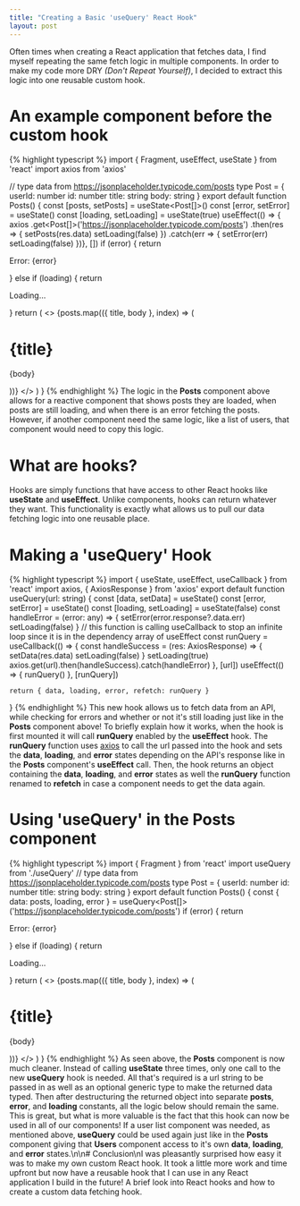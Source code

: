 ```yaml
---
title: "Creating a Basic 'useQuery' React Hook"
layout: post
---
```


Often times when creating a React application that fetches data, I find myself repeating the same fetch logic in multiple components. In order to make my code more DRY _(Don't Repeat Yourself)_, I decided to extract this logic into one reusable custom hook.

# An example component before the custom hook
{% highlight typescript %}
import { Fragment, useEffect, useState } from 'react'
import axios from 'axios'

// type data from https://jsonplaceholder.typicode.com/posts
type Post = {
    userId: number
    id: number
    title: string
    body: string
}
export default function Posts() {
    const [posts, setPosts] = useState<Post[]>()
    const [error, setError] = useState<string>()
    const [loading, setLoading] = useState(true)
    useEffect(() => {
        axios
            .get<Post[]>('https://jsonplaceholder.typicode.com/posts')
            .then(res => {
                setPosts(res.data)
                setLoading(false)
            })
            .catch(err => {
                setError(err)
                setLoading(false)
    })}, [])
    if (error) {
        return <p>Error: {error}</p>
    } else if (loading) {
        return <p>Loading...</p>
    }
    return (
        <>
            {posts.map(({ title, body }, index) => (
                <Fragment key={index}>
                    <h1>{title}</h1>
                    <p>{body}</p>
                </Fragment>
            ))}
        </>
    )
}
{% endhighlight %}
The logic in the **Posts** component above allows for a reactive component that shows posts they are loaded, when posts are still loading, and when there is an error fetching the posts. However, if another component need the same logic, like a list of users, that component would need to copy this logic.

# What are hooks?
Hooks are simply functions that have access to other React hooks like **useState** and **useEffect**. Unlike components, hooks can return whatever they want. This functionality is exactly what allows us to pull our data fetching logic into one reusable place.

# Making a 'useQuery' Hook
{% highlight typescript %}
import { useState, useEffect, useCallback } from 'react'
import axios, { AxiosResponse } from 'axios'
export default function useQuery<T>(url: string) {
    const [data, setData] = useState<T>()
    const [error, setError] = useState<string>()
    const [loading, setLoading] = useState(false)
    const handleError = (error: any) => {
        setError(error.response?.data.err)
        setLoading(false)
    }
    // this function is calling useCallback to stop an infinite loop since it is in the dependency array of useEffect
    const runQuery = useCallback(() => {
        const handleSuccess = (res: AxiosResponse<T>) => {
            setData(res.data)
            setLoading(false)
        }
        setLoading(true)
        axios.get<T>(url).then(handleSuccess).catch(handleError)
    }, [url])
    useEffect(() => {
        runQuery()
    }, [runQuery])

    return { data, loading, error, refetch: runQuery }
}
{% endhighlight %}
This new hook allows us to fetch data from an API, while checking for errors and whether or not it's still loading just like in the **Posts** component above! To briefly explain how it works, when the hook is first mounted it will call **runQuery** enabled by the **useEffect** hook. The **runQuery** function uses [axios](https://www.npmjs.com/package/axios) to call the url passed into the hook and sets the **data**, **loading**, and **error** states depending on the API's response like in the **Posts** component's **useEffect** call. Then, the hook returns an object containing the **data**, **loading**, and **error** states as well the **runQuery** function renamed to **refetch** in case a component needs to get the data again.

# Using 'useQuery' in the Posts component
{% highlight typescript %}
import { Fragment } from 'react'
import useQuery from './useQuery'
// type data from https://jsonplaceholder.typicode.com/posts
type Post = {
    userId: number
    id: number
    title: string
    body: string
}
export default function Posts() {
    const { data: posts, loading, error } = useQuery<Post[]>('https://jsonplaceholder.typicode.com/posts')
    if (error) {
        return <p>Error: {error}</p>
    } else if (loading) {
        return <p>Loading...</p>
    }
    return (
        <>
            {posts.map(({ title, body }, index) => (
                <Fragment key={index}>
                    <h1>{title}</h1>
                    <p>{body}</p>
                </Fragment>
            ))}
        </>
    )
}
{% endhighlight %}
As seen above, the **Posts** component is now much cleaner. Instead of calling **useState** three times, only one call to the new **useQuery** hook is needed. All that's required is a url string to be passed in as well as an optional generic type to make the returned data typed. Then after destructuring the returned object into separate **posts**, **error**, and **loading** constants, all the logic below should remain the same. This is great, but what is more valuable is the fact that this hook can now be used in all of our components! If a user list component was needed, as mentioned above, **useQuery** could be used again just like in the **Posts** component giving that **Users** component access to it's own **data**, **loading**, and **error** states.\n\n# Conclusion\nI was pleasantly surprised how easy it was to make my own custom React hook. It took a little more work and time upfront but now have a reusable hook that I can use in any React application I build in the future! A brief look into React hooks and how to create a custom data fetching hook.
